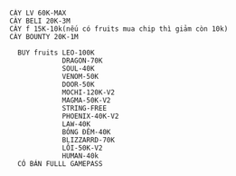     CÀY LV 60K-MAX
    CÀY BELI 20K-3M
    CÀY f 15K-10k(nếu có fruits mua chip thì giảm còn 10k)
    CÀY BOUNTY 20K-1M

      BUY fruits LEO-100K
                 DRAGON-70K
                 SOUL-40K
                 VENOM-50K
                 DOOR-50K
                 MOCHI-120K-V2
                 MAGMA-50K-V2
                 STRING-FREE
                 PHOENIX-40K-V2
                 LAW-40K
                 BÓNG ĐÊM-40K
                 BLIZZARRD-70K
                 LÔI-50K-V2
                 HUMAN-40k
      CÓ BÁN FULLL GAMEPASS
